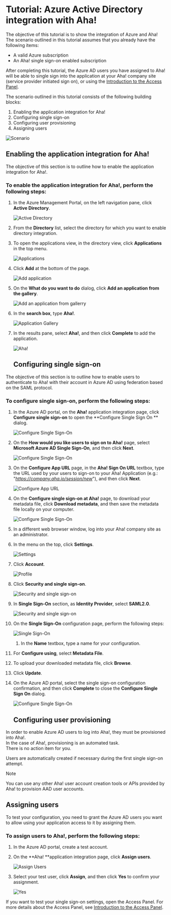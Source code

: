 <properties 
    pageTitle="Tutorial: Azure Active Directory integration with Aha! | Microsoft Azure" 
    description="Learn how to use Aha! with Azure Active Directory to enable single sign-on, automated provisioning, and more!" 
    services="active-directory" 
    authors="jeevansd"  
    documentationCenter="na" 
    manager="stevenpo"/>

<tags 
    ms.service="active-directory" 
    ms.devlang="na" 
    ms.topic="article" 
    ms.tgt_pltfrm="na" 
    ms.workload="identity" 
    ms.date="01/14/2016" 
    ms.author="jeedes" />

# Tutorial: Azure Active Directory integration with Aha!
The objective of this tutorial is to show the integration of Azure and Aha!  
The scenario outlined in this tutorial assumes that you already have the following items:

* A valid Azure subscription
* An Aha! single sign-on enabled subscription

After completing this tutorial, the Azure AD users you have assigned to Aha! will be able to single sign into the application at your Aha! company site (service provider initiated sign on), or using the [Introduction to the Access Panel](active-directory-saas-access-panel-introduction.md).

The scenario outlined in this tutorial consists of the following building blocks:

1. Enabling the application integration for Aha!
2. Configuring single sign-on
3. Configuring user provisioning
4. Assigning users

![Scenario](./media/active-directory-saas-aha-tutorial/IC798944.png "Scenario")

## Enabling the application integration for Aha!
The objective of this section is to outline how to enable the application integration for Aha!.

### To enable the application integration for Aha!, perform the following steps:
1. In the Azure Management Portal, on the left navigation pane, click **Active Directory**.

   ![Active Directory](./media/active-directory-saas-aha-tutorial/IC700993.png "Active Directory")

2. From the **Directory** list, select the directory for which you want to enable directory integration.

3. To open the applications view, in the directory view, click **Applications** in the top menu.

   ![Applications](./media/active-directory-saas-aha-tutorial/IC700994.png "Applications")

4. Click **Add** at the bottom of the page.

   ![Add application](./media/active-directory-saas-aha-tutorial/IC749321.png "Add application")

5. On the **What do you want to do** dialog, click **Add an application from the gallery**.

   ![Add an application from gallerry](./media/active-directory-saas-aha-tutorial/IC749322.png "Add an application from gallerry")

6. In the **search box**, type **Aha!**.

   ![Application Gallery](./media/active-directory-saas-aha-tutorial/IC798945.png "Application Gallery")

7. In the results pane, select **Aha!**, and then click **Complete** to add the application.

   ![Aha!](./media/active-directory-saas-aha-tutorial/IC802746.png "Aha!")

   ## Configuring single sign-on

The objective of this section is to outline how to enable users to authenticate to Aha! with their account in Azure AD using federation based on the SAML protocol.

### To configure single sign-on, perform the following steps:
1. In the Azure AD portal, on the **Aha!** application integration page, click **Configure single sign-on** to open the **Configure Single Sign On ** dialog.

   ![Configure Single Sign-On](./media/active-directory-saas-aha-tutorial/IC798946.png "Configure Single Sign-On")

2. On the **How would you like users to sign on to Aha!** page, select **Microsoft Azure AD Single Sign-On**, and then click **Next**.

   ![Configure Single Sign-On](./media/active-directory-saas-aha-tutorial/IC798947.png "Configure Single Sign-On")

3. On the **Configure App URL** page, in the **Aha! Sign On URL** textbox, type the URL used by your users to sign-on to your Aha! Application (e.g.: "*https://company.aha.io/session/new*"), and then click **Next**.

   ![Configure App URL](./media/active-directory-saas-aha-tutorial/IC798948.png "Configure App URL")

4. On the **Configure single sign-on at Aha!** page, to download your metadata file, click **Download metadata**, and then save the metadata file locally on your computer.

   ![Configure Single Sign-On](./media/active-directory-saas-aha-tutorial/IC798949.png "Configure Single Sign-On")

5. In a different web browser window, log into your Aha! company site as an administrator.

6. In the menu on the top, click **Settings**.

   ![Settings](./media/active-directory-saas-aha-tutorial/IC798950.png "Settings")

7. Click **Account**.

   ![Profile](./media/active-directory-saas-aha-tutorial/IC798951.png "Profile")

8. Click **Security and single sign-on**.

   ![Security and single sign-on](./media/active-directory-saas-aha-tutorial/IC798952.png "Security and single sign-on")

9. In **Single Sign-On** section, as **Identity Provider**, select **SAML2.0**.

   ![Security and single sign-on](./media/active-directory-saas-aha-tutorial/IC798953.png "Security and single sign-on")

10. On the **Single Sign-On** configuration page, perform the following steps:

    ![Single Sign-On](./media/active-directory-saas-aha-tutorial/IC798954.png "Single Sign-On")

    1. In the **Name** textbox, type a name for your configuration.
2. For **Configure using**, select **Metadata File**.
3. To upload your downloaded metadata file, click **Browse**.
4. Click **Update**.

11. On the Azure AD portal, select the single sign-on configuration confirmation, and then click **Complete** to close the **Configure Single Sign On** dialog.

    ![Configure Single Sign-On](./media/active-directory-saas-aha-tutorial/IC798955.png "Configure Single Sign-On")

    ## Configuring user provisioning

In order to enable Azure AD users to log into Aha!, they must be provisioned into Aha!.  
In the case of Aha!, provisioning is an automated task.  
There is no action item for you.

Users are automatically created if necessary during the first single sign-on attempt.

> [!NOTE]
> You can use any other Aha! user account creation tools or APIs provided by Aha! to provision AAD user accounts.
> 
> 
## Assigning users
To test your configuration, you need to grant the Azure AD users you want to allow using your application access to it by assigning them.

### To assign users to Aha!, perform the following steps:
1. In the Azure AD portal, create a test account.

2. On the **Aha! **application integration page, click **Assign users**.

   ![Assign Users](./media/active-directory-saas-aha-tutorial/IC798956.png "Assign Users")

3. Select your test user, click **Assign**, and then click **Yes** to confirm your assignment.

   ![Yes](./media/active-directory-saas-aha-tutorial/IC767830.png "Yes")


If you want to test your single sign-on settings, open the Access Panel. For more details about the Access Panel, see [Introduction to the Access Panel](active-directory-saas-access-panel-introduction.md).

